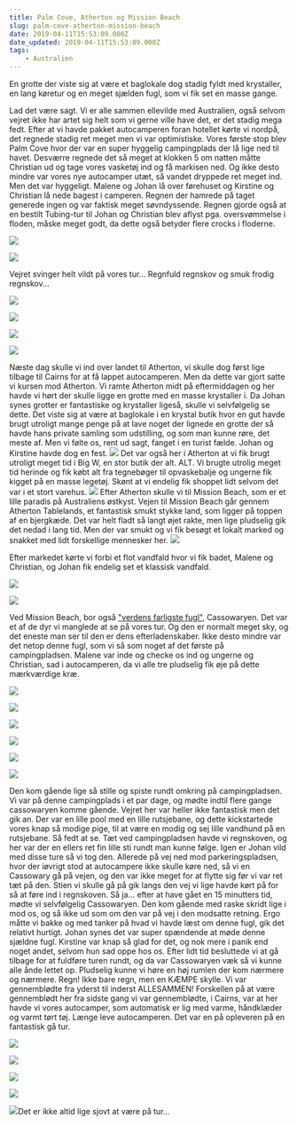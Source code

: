 ```yaml
---
title: Palm Cove, Atherton og Mission Beach
slug: palm-cove-atherton-mission-beach
date: 2019-04-11T15:53:09.000Z
date_updated: 2019-04-11T15:53:09.000Z
tags: 
    - Australien
---
```


En grotte der viste sig at være et baglokale dog stadig fyldt med krystaller, en lang køretur og en meget sjælden fugl, som vi fik set en masse gange.

Lad det være sagt. Vi er alle sammen ellevilde med Australien, også selvom vejret ikke har artet sig helt som vi gerne ville have det, er det stadig mega fedt.
Efter at vi havde pakket autocamperen foran hotellet kørte vi nordpå, det regnede stadig ret meget men vi var optimistiske. Vores første stop blev Palm Cove hvor der var en super hyggelig campingplads der lå lige ned til havet. Desværre regnede det så meget at klokken 5 om natten måtte Christian ud og tage vores vasketøj ind og få markisen ned. Og ikke desto mindre var vores nye autocamper utæt, så vandet dryppede ret meget ind. Men det var hyggeligt. Malene og Johan lå over førehuset og Kirstine og Christian lå nede bagest i camperen. Regnen der hamrede på taget generede ingen og var faktisk meget søvndyssende. Regnen gjorde også at en bestilt Tubing-tur til Johan og Christian blev aflyst pga. oversvømmelse i floden, måske meget godt, da dette også betyder flere crocks i floderne.

![](https://denstorerejse.blob.core.windows.net/assets/images/2019/04/IMG_0007-2.jpg)

![](https://denstorerejse.blob.core.windows.net/assets/images/2019/04/IMG_0010.jpg)

Vejret svinger helt vildt på vores tur... Regnfuld regnskov og smuk frodig regnskov...

![](https://denstorerejse.blob.core.windows.net/assets/images/2019/04/IMG_0003-1.jpg)

![](https://denstorerejse.blob.core.windows.net/assets/images/2019/04/IMG_0004-2.jpg)

![](https://denstorerejse.blob.core.windows.net/assets/images/2019/04/IMG_0005-2.jpg)

![](https://denstorerejse.blob.core.windows.net/assets/images/2019/04/IMG_0006-1.jpg)

Næste dag skulle vi ind over landet til Atherton, vi skulle dog først lige tilbage til Cairns for at få lappet autocamperen. Men da dette var gjort satte vi kursen mod Atherton. Vi ramte Atherton midt på eftermiddagen og her havde vi hørt der skulle ligge en grotte med en masse krystaller i. Da Johan synes grotter er fantastiske og krystaller ligeså, skulle vi selvfølgelig se dette. Det viste sig at være at baglokale i en krystal butik hvor en gut havde brugt utroligt mange penge på at lave noget der lignede en grotte der så havde hans private samling som udstilling, og som man kunne røre, det meste af. Men vi følte os, rent ud sagt, fanget i en turist fælde. Johan og Kirstine havde dog en fest. 
![](https://denstorerejse.blob.core.windows.net/assets/images/2019/04/IMG_0008-2.jpg)
Det var også her i Atherton at vi fik brugt utroligt meget tid i Big W, en stor butik der alt. ALT. Vi brugte utrolig meget tid herinde og fik købt alt fra tegnebøger til opvaskebalje og ungerne fik kigget på en masse legetøj. Skønt at vi endelig fik shoppet lidt selvom det var i et stort varehus. 
![](https://denstorerejse.blob.core.windows.net/assets/images/2019/04/IMG_0009-1.jpg)
Efter Atherton skulle vi til Mission Beach, som er et lille paradis på Australiens østkyst. Vejen til Mission Beach går gennem Atherton Tablelands, et fantastisk smukt stykke land, som ligger på toppen af en bjergkæde. Det var helt fladt så langt øjet rakte, men lige pludselig gik det nedad i lang tid. Men der var smukt og vi fik besøgt et lokalt marked og snakket med lidt forskellige mennesker her.
![](https://denstorerejse.blob.core.windows.net/assets/images/2019/04/IMG_0011-2.jpg)

Efter markedet kørte vi forbi et flot vandfald hvor vi fik badet, Malene og Christian, og Johan fik endelig set et klassisk vandfald.

![](https://denstorerejse.blob.core.windows.net/assets/images/2019/04/IMG_0012.jpg)

![](https://denstorerejse.blob.core.windows.net/assets/images/2019/04/IMG_0014-1.jpg)

Ved Mission Beach, bor også ["verdens farligste fugl"](https://www.berlingske.dk/rejser/pas-paa-verdens-farligste-fugl-er-vred), Cassowaryen. Det var et af de dyr vi manglede at se på vores tur. Og den er normalt meget sky, og det eneste man ser til den er dens efterladenskaber. Ikke desto mindre var det netop denne fugl, som vi så som noget af det første på campingpladsen. Malene var inde og checke os ind og ungerne og Christian, sad i autocamperen, da vi alle tre pludselig fik øje på dette mærkværdige kræ. 

![](https://denstorerejse.blob.core.windows.net/assets/images/2019/04/IMG_0016.jpg)

![](https://denstorerejse.blob.core.windows.net/assets/images/2019/04/IMG_0017-2.jpg)

![](https://denstorerejse.blob.core.windows.net/assets/images/2019/04/IMG_0018-2.jpg)

![](https://denstorerejse.blob.core.windows.net/assets/images/2019/04/IMG_0019-2.jpg)

![](https://denstorerejse.blob.core.windows.net/assets/images/2019/04/IMG_0020-2.jpg)

![](https://denstorerejse.blob.core.windows.net/assets/images/2019/04/IMG_0021-2.jpg)

Den kom gående lige så stille og spiste rundt omkring på campingpladsen. Vi var på denne campingplads i et par dage, og mødte indtil flere gange cassowaryen komme gående. Vejret her var heller ikke fantastisk men det gik an. Der var en lille pool med en lille rutsjebane, og dette kickstartede vores knap så modige pige, til at være en modig og sej lille vandhund på en rutsjebane. Så fedt at se. Tæt ved campingpladsen havde vi regnskoven, og her var der en ellers ret fin lille sti rundt man kunne følge. Igen er Johan vild med disse ture så vi tog den. Allerede på vej ned mod parkeringspladsen, hvor der iøvrigt stod at autocampere ikke skulle køre ned, så vi en Cassowary gå på vejen, og den var ikke meget for at flytte sig før vi var ret tæt på den. 
Stien vi skulle gå på gik langs den vej vi lige havde kørt på for så at føre ind i regnskoven. Så ja... efter at have gået en 15 minutters tid, mødte vi selvfølgelig Cassowaryen. Den kom gående med raske skridt lige i mod os, og så ikke ud som om den var på vej i den modsatte retning. Ergo måtte vi bakke og med tanker på hvad vi havde læst om denne fugl, gik det relativt hurtigt. Johan synes det var super spændende at møde denne sjældne fugl. Kirstine var knap så glad for det, og nok mere i panik end noget andet, selvom hun sad oppe hos os. 
Efter lidt tid besluttede vi at gå tilbage for at fuldføre turen rundt, og da var Cassowaryen væk så vi kunne alle ånde lettet op. Pludselig kunne vi høre en høj rumlen der kom nærmere og nærmere. Regn! Ikke bare regn, men en KÆMPE skylle. Vi var gennemblødte fra yderst til inderst ALLESAMMEN! Forskellen på at være gennemblødt her fra sidste gang vi var gennemblødte, i Cairns, var at her havde vi vores autocamper, som automatisk er lig med varme, håndklæder og varmt tørt tøj. Længe leve autocamperen. Det var en på opleveren på en fantastisk gå tur.

![](https://denstorerejse.blob.core.windows.net/assets/images/2019/04/IMG_0022-2.jpg)

![](https://denstorerejse.blob.core.windows.net/assets/images/2019/04/IMG_0023-2.jpg)

![](https://denstorerejse.blob.core.windows.net/assets/images/2019/04/IMG_0024.jpg)

![](https://denstorerejse.blob.core.windows.net/assets/images/2019/04/IMG_0025.jpg)

![](https://denstorerejse.blob.core.windows.net/assets/images/2019/04/IMG_0026-1.jpg)Det er ikke altid lige sjovt at være på tur...
